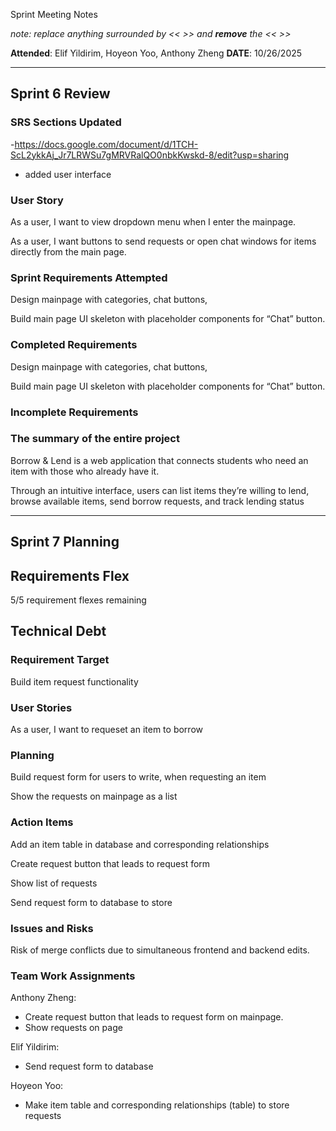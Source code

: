 Sprint Meeting Notes

*note: replace anything surrounded by << >> and **remove** the << >>*

**Attended**: Elif Yildirim, Hoyeon Yoo, Anthony Zheng
**DATE**: 10/26/2025

***

## Sprint 6 Review

### SRS Sections Updated

-https://docs.google.com/document/d/1TCH-ScL2ykkAj_Jr7LRWSu7gMRVRalQO0nbkKwskd-8/edit?usp=sharing
- added user interface 

### User Story

As a user, I want to view dropdown menu when I enter the mainpage.

As a user, I want buttons to send requests or open chat windows for items directly from the main page.

### Sprint Requirements Attempted

Design mainpage with categories, chat buttons,

Build main page UI skeleton with placeholder components for “Chat” button.

### Completed Requirements

Design mainpage with categories, chat buttons,

Build main page UI skeleton with placeholder components for “Chat” button.

### Incomplete Requirements


### The summary of the entire project

Borrow & Lend is a web application that connects students who need an item with those who already have it.

Through an intuitive interface, users can list items they’re willing to lend, browse available items, send borrow requests, and track lending status

***

## Sprint 7 Planning

## Requirements Flex

5/5 requirement flexes remaining

## Technical Debt

### Requirement Target

Build item request functionality

### User Stories

As a user, I want to requeset an item to borrow

### Planning

Build request form for users to write, when requesting an item

Show the requests on mainpage as a list

### Action Items

Add an item table in database and corresponding relationships

Create request button that leads to request form

Show list of requests

Send request form to database to store

### Issues and Risks

Risk of merge conflicts due to simultaneous frontend and backend edits.

### Team Work Assignments

Anthony Zheng: 
- Create request button that leads to request form on mainpage.
- Show requests on page

Elif Yildirim:
- Send request form to database

Hoyeon Yoo:
- Make item table and corresponding relationships (table) to store requests
